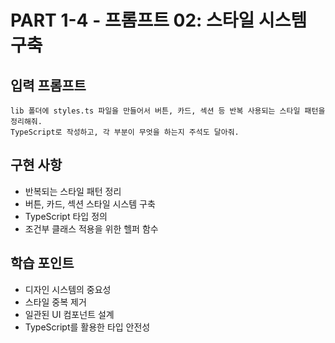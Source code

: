 # PART 1-4 - 프롬프트 02: 스타일 시스템 구축

## 입력 프롬프트
```
lib 폴더에 styles.ts 파일을 만들어서 버튼, 카드, 섹션 등 반복 사용되는 스타일 패턴을 정리해줘.
TypeScript로 작성하고, 각 부분이 무엇을 하는지 주석도 달아줘.
```

## 구현 사항
- 반복되는 스타일 패턴 정리
- 버튼, 카드, 섹션 스타일 시스템 구축
- TypeScript 타입 정의
- 조건부 클래스 적용을 위한 헬퍼 함수

## 학습 포인트
- 디자인 시스템의 중요성
- 스타일 중복 제거
- 일관된 UI 컴포넌트 설계
- TypeScript를 활용한 타입 안전성